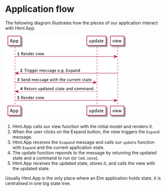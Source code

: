 # Application flow

The following diagram illustrates how the pieces of our application interact with Html.App.

![Flow](04-flow.png)

1. Html.App calls our view function with the initial model and renders it.
1. When the user clicks on the Expand button, the view triggers the `Expand` message.
1. Html.App receives the `Exapand` message and calls our `update` function with `Expand` and the current application state.
1. The update function reponds to the message by returning the updated state and a command to run (or `Cmd.none`). 
1. Html.App receives the updated state, stores it, and calls the view with the updated state.

Usually Html.App is the only place where an Elm application holds state, it is centralised in one big state tree.
